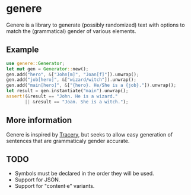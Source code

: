 # genere

Genere is a library to generate (possibly randomized) text with options to match the (grammatical) gender
of various elements.

## Example

```rust
use genere::Generator;
let mut gen = Generator::new();
gen.add("hero", &["John[m]", "Joan[f]"]).unwrap();
gen.add("job[hero]", &["wizard/witch"]).unwrap();
gen.add("main[hero]", &["{hero}. He/She is a {job}."]).unwrap();
let result = gen.instantiate("main").unwrap();
assert!(&result == "John. He is a wizard."
       || &result == "Joan. She is a witch.");
```


## More information

Genere is inspired by [Tracery](http://tracery.io/), but seeks to allow easy generation
of sentences that are grammaticaly gender accurate.

## TODO

* Symbols must be declared in the order they will be used.
* Support for JSON.
* Support for "content·e" variants.

